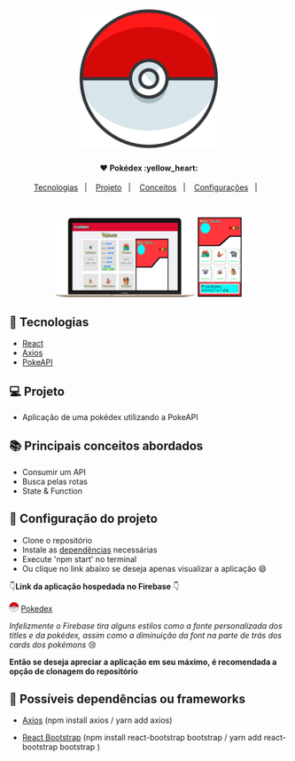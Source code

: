 <h1 align="center">
    <img alt="Be the hero" title="#logo" src=".github/pokeball.svg" width="250px" />
</h1>

<h4 align="center">
    ❤️ Pokédex :yellow_heart: <br> 
</h4>


<p align="center">
  <a href="#rocket-tecnologias">Tecnologias</a>&nbsp;&nbsp;&nbsp;|&nbsp;&nbsp;&nbsp;
  <a href="#-projeto">Projeto</a>&nbsp;&nbsp;&nbsp;|&nbsp;&nbsp;&nbsp;
  <a href="#-principais-conceitos-abordados">Conceitos</a>&nbsp;&nbsp;&nbsp;|&nbsp;&nbsp;&nbsp;
  <a href="#-configuracao-do-projeto">Configurações</a>&nbsp;&nbsp;&nbsp;|&nbsp;&nbsp;&nbsp;
</p>

<br>

<p align="center">
  <img alt="Frontend" src=".github/desktop.png" width="50%" float="left">
  <img alt="Frontend" src=".github/pokedex.png" width="16%">
</p>

## :rocket: Tecnologias

- [React](https://reactjs.org)
- [Axios](https://www.npmjs.com/package/axios)
- [PokeAPI](https://pokeapi.co/)

## 💻 Projeto

- Aplicação de uma pokédex utilizando a PokeAPI 

## 📚 Principais conceitos abordados

- Consumir um API
- Busca pelas rotas
- State & Function

## 🤔 Configuração do projeto

- Clone o repositório
- Instale as <a href="#bookmark_tabs-possíveis-dependências-ou-frameworks">dependências</a> necessárias
- Execute 'npm start' no terminal
- Ou clique no link abaixo se deseja apenas visualizar a aplicação :smile:
  
:point_down:**Link da aplicação hospedada no Firebase** :point_down:

    

<span><img alt="Be the hero" title="#logo" src=".github/pokeball.svg" width="17px" /> </span> [Pokedex](https://pokedex-1dd67.firebaseapp.com/)


*Infelizmente o Firebase tira alguns estilos como a fonte personalizada dos titles e da pokédex, assim como a diminuição da font na parte de trás dos cards dos pokémons* :cry:

**Então se deseja apreciar a aplicação em seu máximo, é recomendada a opção de clonagem do repositório**


## :bookmark_tabs: Possíveis dependências ou frameworks

- [Axios](https://www.npmjs.com/package/axios) (npm install axios / yarn add axios)
  
- [React Bootstrap](https://react-bootstrap.github.io/getting-started/introduction/) (npm install react-bootstrap bootstrap / yarn add react-bootstrap bootstrap )


